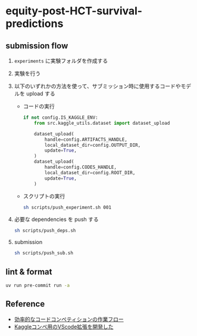 # equity-post-HCT-survival-predictions

## submission flow

1. `experiments` に実験フォルダを作成する

2. 実験を行う

3. 以下のいずれかの方法を使って、サブミッション時に使用するコードやモデルを upload する

   - コードの実行

     ```python
     if not config.IS_KAGGLE_ENV:
         from src.kaggle_utils.dataset import dataset_upload

         dataset_upload(
             handle=config.ARTIFACTS_HANDLE,
             local_dataset_dir=config.OUTPUT_DIR,
             update=True,
         )
         dataset_upload(
             handle=config.CODES_HANDLE,
             local_dataset_dir=config.ROOT_DIR,
             update=True,
         )
     ```

   - スクリプトの実行

     ```bash
     sh scripts/push_experiment.sh 001
     ```

4. 必要な dependencies を push する

   ```sh
   sh scripts/push_deps.sh
   ```

5. submission

   ```sh
   sh scripts/push_sub.sh
   ```

## lint & format

```bash
uv run pre-commit run -a
```

## Reference

- [効率的なコードコンペティションの作業フロー](https://ho.lc/blog/kaggle_code_submission/)
- [Kaggleコンペ用のVScode拡張を開発した](https://ho.lc/blog/vscode_kaggle_extension/)
